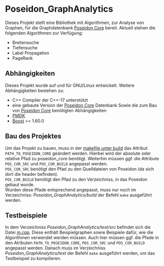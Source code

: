 # Poseidon_GraphAnalytics
Dieses Projekt stellt eine Bibliothek mit Algorithmen, zur Analyse von Graphen, für die Graphdatenbank [Poseidon Core](https://dbgit.prakinf.tu-ilmenau.de/code/poseidon_core) bereit. Aktuell stehen die folgenden Algorithmen zur Verfügung:  
- Breitensuche
- Tiefensuche
- Label Propagation
- PageRank

## Abhängigkeiten

Dieses Projekt wurde auf und für GNU/Linux entwickelt. Weitere Abhängigkeiten bestehen zu: 
- C++ Compiler der C++-17 unterstützt 
- eine gebaute Version der [Poseidon Core](https://dbgit.prakinf.tu-ilmenau.de/code/poseidon_core) Datenbank
Sowie die zum Bau von [Poseidon Core](https://dbgit.prakinf.tu-ilmenau.de/code/poseidon_core) benötigten Abhängigkeiten
- [PMDK](https://github.com/pmem/pmdk/)
- [Boost](https://www.boost.org/) >= 1.60.0

## Bau des Projektes

Um das Projekt zu bauen, muss in der [makefile unter build](https://github.com/TheDoctor7852/Poseidon_GraphAnalytics/blob/main/build/makefile) das Attribut `PATH_TO_POSEIDON_CORE` geändert werden. Hierbei wird der absolute oder relative Pfad zu poseidon_core benötigt. Weiterhin müssen ggf. die Attribute `POS_COR_SRC` und `POS_COR_BUILD` angepasst werden.  
`POS_COR_SRC` benötigt den Pfad zu den Quelldateien von Poseidon (da sich dort die header befinden).  
`POS_COR_BUILD` benötigt den Pfad zu den Verzeichniss, in das Poseidon gebaut wurde.  
Wurden diese Pfade entsprechend angepasst, muss nur noch im Verzeichniss: _Poseidon_GraphAnalytics/build_ der Befehl `make` ausgeführt werden.

## Testbeispiele

In dem Verzeichniss _Poseidon_GraphAnalytics/test/src_ befindet sich die Datei [m.cpp](https://github.com/TheDoctor7852/Poseidon_GraphAnalytics/blob/main/test/src/m.cpp). Diese enthält Beispielgraphen sowie Beispiele dafür, wie die Algorithmen verwendet werden müssen. Auch hier müssen ggf. die Pfade in den Atributen `PATH_TO_POSEIDON_CORE`, `POS_COR_SRC` und `POS_COR_BUILD` angepasst werden. Danach muss im Verzeichniss _Poseidon_GraphAnalytics/test_ der Befehl `make` ausgeführt werden, um das Testbeispiel zu kompilieren.
